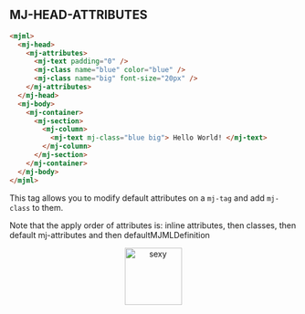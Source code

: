 ## MJ-HEAD-ATTRIBUTES

 ``` html
 <mjml>
   <mj-head>
     <mj-attributes>
       <mj-text padding="0" />
       <mj-class name="blue" color="blue" />
       <mj-class name="big" font-size="20px" />
     </mj-attributes>
   </mj-head>
   <mj-body>
     <mj-container>
       <mj-section>
         <mj-column>
           <mj-text mj-class="blue big"> Hello World! </mj-text>
         </mj-column>
       </mj-section>
     </mj-container>
   </mj-body>
 </mjml>
 ```

This tag allows you to modify default attributes on a `mj-tag` and add `mj-class` to them.



<aside class="notice">
Note that the apply order of attributes is: inline attributes, then classes, then default mj-attributes and then defaultMJMLDefinition
</aside>

<p align="center">
  <a href="/try-it-live/text"><img width="100px" src="http://imgh.us/TRYITLIVE.svg" alt="sexy" /></a>
</p>
